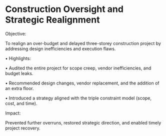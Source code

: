 # Construction Oversight and Strategic Realignment

Objective:

To realign an over-budget and delayed three-storey construction project by addressing design inefficiencies and execution flaws.

•	Highlights:

• Audited the entire project for scope creep, vendor inefficiencies, and budget leaks.

• Recommended design changes, vendor replacement, and the addition of an extra floor.

• Introduced a strategy aligned with the triple constraint model (scope, cost, and time).

Impact:

Prevented further overruns, restored strategic direction, and enabled timely project recovery.
